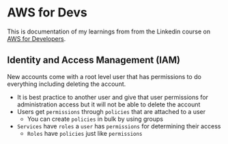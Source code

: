 # AWS for Devs

This is documentation of my learnings from from the Linkedin course on [AWS for Developers](https://www.linkedin.com/learning/learning-amazon-web-services-aws-for-developers-2).

## Identity and Access Management (IAM)

New accounts come with a root level user that has permissions to do everything including deleting the account.
  * It is best practice to another user and give that user permissions for administration access but it will not be able to delete the account
  * Users get `permissions` through `policies` that are attached to a user
    * You can create `policies` in bulk by using groups
  * `Services` have `roles` a `user` has `permissions` for determining their access
    * `Roles` have `policies` just like `permissions`
